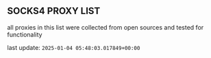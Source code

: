 ## SOCKS4 PROXY LIST

all proxies in this list were collected from open sources and tested for functionality

last update: `2025-01-04 05:48:03.017849+00:00`